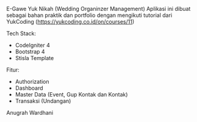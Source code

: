 E-Gawe Yuk Nikah (Wedding Organinzer Management)
Aplikasi ini dibuat sebagai bahan praktik dan portfolio dengan mengikuti tutorial dari YukCoding (https://yukcoding.co.id/on/courses/11)

Tech Stack:
- CodeIgniter 4
- Bootstrap 4
- Stisla Template

Fitur:
- Authorization
- Dashboard
- Master Data (Event, Gup Kontak dan Kontak)
- Transaksi (Undangan)


Anugrah Wardhani

